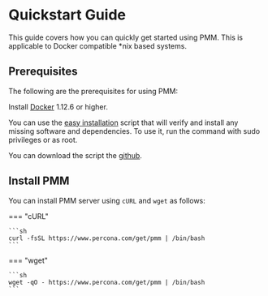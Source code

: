 # Quickstart Guide


This guide covers how you can quickly get started using PMM. This is applicable to Docker compatible *nix based systems.



## Prerequisites

The following are the prerequisites for using PMM:

Install [Docker](https://docs.docker.com/engine/install/) 1.12.6 or higher.



You can use the [easy installation](https://docs.percona.com/percona-monitoring-and-management/setting-up/server/easy-install.html) script that will verify and install any missing software and dependencies. To use it, run the command with sudo privileges or as root.

You can download the script the [github](https://github.com/percona/pmm/blob/main/get-pmm.sh).

## Install PMM

You can install PMM server using `cURL` and `wget` as follows:


=== "cURL"

    ```sh
    curl -fsSL https://www.percona.com/get/pmm | /bin/bash
    ```

=== "wget"

    ```sh
    wget -qO - https://www.percona.com/get/pmm | /bin/bash    
    ```
